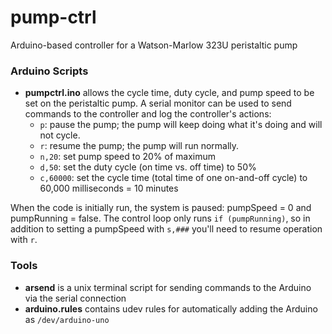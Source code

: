 
# pump-ctrl
Arduino-based controller for a Watson-Marlow 323U peristaltic pump

### Arduino Scripts

+ **pumpctrl.ino** allows the cycle time, duty cycle, and pump speed to be set on the peristaltic pump. A serial monitor can be used to send commands to the controller and log the controller's actions:
  + `p`: pause the pump; the pump will keep doing what it's doing and will not cycle.
  + `r`: resume the pump; the pump will run normally.
  + `n,20`: set pump speed to 20% of maximum
  + `d,50`: set the duty cycle (on time vs. off time) to 50%
  + `c,60000`: set the cycle time (total time of one on-and-off cycle) to 60,000 milliseconds = 10 minutes

When the code is initially run, the system is paused: pumpSpeed = 0 and pumpRunning = false.  The control loop only runs `if (pumpRunning)`, so in addition to setting a pumpSpeed with `s,###` you'll need to resume operation with `r`.

### Tools

+ **arsend** is a unix terminal script for sending commands to the Arduino via the serial connection
+ **arduino.rules** contains udev rules for automatically adding the Arduino as `/dev/arduino-uno`
